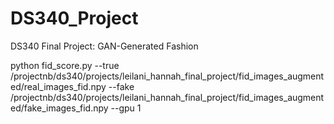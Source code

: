 # DS340_Project
DS340 Final Project: GAN-Generated Fashion

python fid_score.py --true /projectnb/ds340/projects/leilani_hannah_final_project/fid_images_augmented/real_images_fid.npy --fake /projectnb/ds340/projects/leilani_hannah_final_project/fid_images_augmented/fake_images_fid.npy --gpu 1
